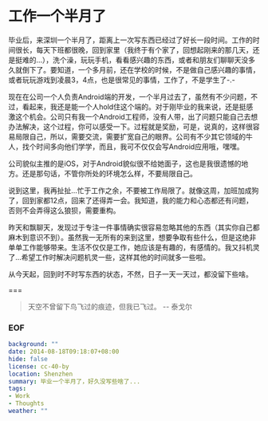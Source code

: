 工作一个半月了
===
毕业后，来深圳一个半月了，距离上一次写东西已经过了好长一段时间。工作的时间很长，每天下班都很晚，回到家里（我终于有个家了，回想起刚来的那几天，还是挺难的...），洗个澡，玩玩手机，看看感兴趣的东西，或者和朋友们聊聊天没多久就倒下了。要知道，一个多月前，还在学校的时候，不是做自己感兴趣的事情，或者玩玩游戏到凌晨3，4点，也是很常见的事情，工作了，不是学生了-.-

现在在公司一个人负责Android端的开发，一个半月过去了，虽然有不少问题，不过，看起来，我还是能一个人hold住这个端的。对于刚毕业的我来说，还是挺感激这个机会。公司只有我一个Android工程师，没有人带，出了问题只能自己去想办法解决，这个过程，你可以感受一下。过程就是奖励，可是，说真的，这样很容易局限自己，所以，需要交流，需要扩宽自己的眼界。公司有不少其它领域的牛人，找个时间多向他们学学，而且，我可不仅仅会写Android应用哦，嘿嘿。

公司貌似主推的是iOS，对于Android貌似很不给她面子，这也是我很遗憾的地方。还是那句话，不管你所处的环境怎么样，不要局限自己。

说到这里，我再扯扯...忙于工作之余，不要被工作局限了。就像这周，加班加成狗了，回到家都12点，回来了还得弄一会。我知道，我的能力和心态都还有问题，否则不会弄得这么狼狈，需要重构。

昨天和飘聊天，发现过于专注一件事情确实很容易忽略其他的东西（其实你自己都麻木到意识不到）。虽然我一无所有的来到这里，想要争取有些什么，但是这绝非单单工作能够带来。生活不仅仅是工作，她应该是有趣的，有感情的。我又抖机灵了...希望工作时解决问题机灵一些，这样其他的时间就多一些啦。

从今天起，回到时不时写东西的状态，不然，日子一天一天过，都没留下些啥。

===
> 天空不曾留下鸟飞过的痕迹，但我已飞过。 -- 泰戈尔


### EOF
```yaml
background: ""
date: 2014-08-18T09:18:07+08:00
hide: false
license: cc-40-by
location: Shenzhen
summary: 毕业一个半月了，好久没写些啥了...
tags:
- Work
- Thoughts
weather: ""
```
